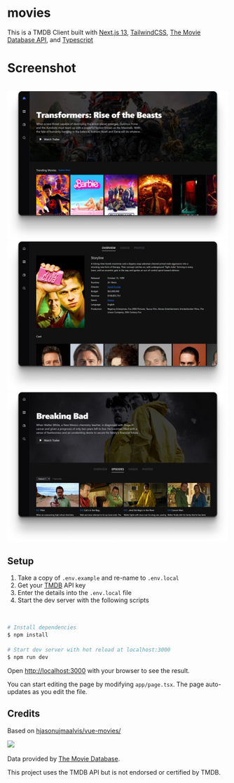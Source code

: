 # movies

This is a TMDB Client built with [Next.js 13](https://nextjs.org/), [TailwindCSS](https://tailwindcss.com/), [The Movie Database API](https://www.themoviedb.org/), and [Typescript](https://github.com/microsoft/TypeScript)

# Screenshot
</br>
<img src=".github/screenshot.png">
<img src=".github/screenshot-2.png">
<img src=".github/screenshot-3.png">

## Setup

1. Take a copy of `.env.example` and re-name to `.env.local`
2. Get your [TMDB](https://developers.themoviedb.org/3) API key
3. Enter the details into the `.env.local` file
4. Start the dev server with the following scripts

<br />

```bash
# Install dependencies
$ npm install

# Start dev server with hot reload at localhost:3000
$ npm run dev
```

Open [http://localhost:3000](http://localhost:3000) with your browser to see the result.

You can start editing the page by modifying `app/page.tsx`. The page auto-updates as you edit the file.


## Credits

Based on [hjasonujmaalvis/vue-movies/](https://github.com/jasonujmaalvis/vue-movies/)

<img height="50px" src="https://www.themoviedb.org/assets/2/v4/logos/v2/blue_square_1-5bdc75aaebeb75dc7ae79426ddd9be3b2be1e342510f8202baf6bffa71d7f5c4.svg">

Data provided by [The Movie Database](https://www.themoviedb.org).

This project uses the TMDB API but is not endorsed or certified by TMDB.
